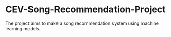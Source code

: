 # CEV-Song-Recommendation-Project
The project aims to make a song recommendation system using machine learning models.
